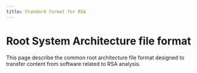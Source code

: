 ```yaml
---
title: Standard format for RSA
---
```


Root System Architecture file format
====================================

This page describe the common root architecture file format designed to transfer content from software related  to RSA analysis. 
